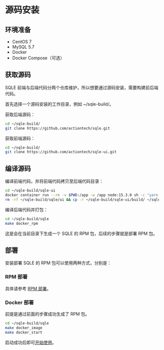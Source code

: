 # 源码安装

## 环境准备
* CentOS 7
* MySQL 5.7
* Docker
* Docker Compose（可选）

## 获取源码
SQLE 前端与后端代码分两个仓库维护，所以想要通过源码安装，需要构建前后端代码。

首先选择一个源码安装的工作目录，例如 ~/sqle-build/。

获取后端源码：

```sh
cd ~/sqle-build/
git clone https://github.com/actiontech/sqle.git
```

获取前端源码：

```sh
cd ~/sqle-build/
git clone https://github.com/actiontech/sqle-ui.git
```

## 编译源码
编译前端代码，并将前端代码拷贝至后端代码目录：
```sh
cd ~/sqle-build/sqle-ui
docker container run --rm -v $PWD:/app -w /app node:15.3.0 sh -c "yarn install && yarn build"
rm -rf ~/sqle-build/sqle/ui && cp -r ~/sqle-build/sqle-ui/build/ ~/sqle-build/sqle/ui/
```

编译后端代码并打包：
```sh
cd ~/sqle-build/sqle
make docker_rpm
```

这是会在当前目录下生成一个 SQLE 的 RPM 包，后续的步骤就是部署 RPM 包。

## 部署

安装部署 SQLE 的 RPM 包可以使用两种方式，分别是：

### RPM 部署
具体请参考 [RPM 部署](2.2_rpm_deploy.md)。

### Docker 部署

前提是通过前面的步骤成功生成了 RPM 包。

```sh
cd ~/sqle-build/sqle
make docker_image
make docker_start
```

启动成功后即可[开始使用](2.4_after_deploy.md)。